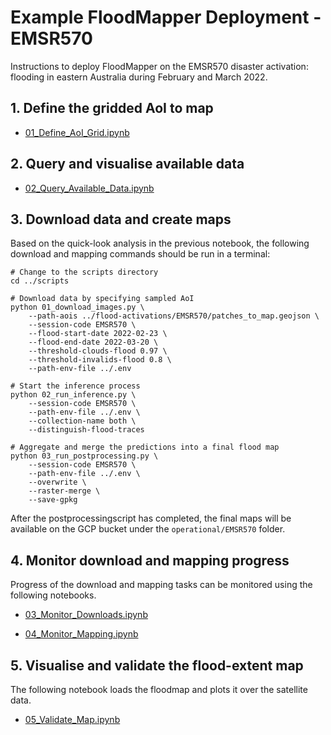 # Example FloodMapper Deployment - EMSR570

Instructions to deploy FloodMapper on the EMSR570 disaster activation:
flooding in eastern Australia during February and March 2022.

## 1. Define the gridded AoI to map

 * [01_Define_AoI_Grid.ipynb](01_Define_AoI_Grid.ipynb)

## 2. Query and visualise available data

 * [02_Query_Available_Data.ipynb](02_Query_Available_Data.ipynb)

## 3. Download data and create maps

Based on the quick-look analysis in the previous notebook, the
following download and mapping commands should be run in a terminal:

```
# Change to the scripts directory
cd ../scripts

# Download data by specifying sampled AoI
python 01_download_images.py \
    --path-aois ../flood-activations/EMSR570/patches_to_map.geojson \
    --session-code EMSR570 \
    --flood-start-date 2022-02-23 \
    --flood-end-date 2022-03-20 \
    --threshold-clouds-flood 0.97 \
    --threshold-invalids-flood 0.8 \
    --path-env-file ../.env

# Start the inference process
python 02_run_inference.py \
    --session-code EMSR570 \
    --path-env-file ../.env \
    --collection-name both \
    --distinguish-flood-traces

# Aggregate and merge the predictions into a final flood map
python 03_run_postprocessing.py \
    --session-code EMSR570 \
    --path-env-file ../.env \
    --overwrite \
    --raster-merge \
    --save-gpkg
```

After the postprocessingscript has completed, the final maps will be
available on the GCP bucket under the ```operational/EMSR570```
folder.

## 4. Monitor download and mapping progress

Progress of the download and mapping tasks can be monitored using the
following notebooks.

 * [03_Monitor_Downloads.ipynb](03_Monitor_Downloads.ipynb)
 
 * [04_Monitor_Mapping.ipynb](04_Monitor_Mapping.ipynb)


## 5. Visualise and validate the flood-extent map

The following notebook loads the floodmap and plots it over the
satellite data.

 * [05_Validate_Map.ipynb](05_Validate_Map.ipynb)
